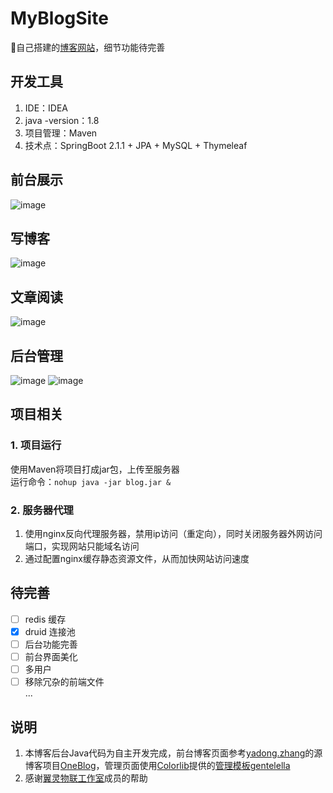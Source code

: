 # MyBlogSite
:book:自己搭建的[博客网站](http://www.lipan.xyz)，细节功能待完善
## 开发工具
1. IDE：IDEA
2. java -version：1.8
2. 项目管理：Maven
3. 技术点：SpringBoot 2.1.1 + JPA + MySQL + Thymeleaf
## 前台展示
![image](https://fantasticpan.oss-cn-beijing.aliyuncs.com/TIM%E6%88%AA%E5%9B%BE20181214133829.png)
## 写博客
![image](https://fantasticpan.oss-cn-beijing.aliyuncs.com/TIM%E6%88%AA%E5%9B%BE20181214133751.png)
## 文章阅读
![image](http://fantasticpan.oss-cn-beijing.aliyuncs.com/readArticle.png)
## 后台管理
![image](https://fantasticpan.oss-cn-beijing.aliyuncs.com/TIM%E6%88%AA%E5%9B%BE20181214132021.png)
![image](https://fantasticpan.oss-cn-beijing.aliyuncs.com/TIM%E6%88%AA%E5%9B%BE20181214132036.png)
## 项目相关
### 1. 项目运行
使用Maven将项目打成jar包，上传至服务器<br/>
运行命令：`nohup java -jar blog.jar &`
### 2. 服务器代理
1. 使用nginx反向代理服务器，禁用ip访问（重定向），同时关闭服务器外网访问端口，实现网站只能域名访问
2. 通过配置nginx缓存静态资源文件，从而加快网站访问速度
## 待完善
- [ ] redis 缓存
- [x] druid 连接池
- [ ] 后台功能完善
- [ ] 前台界面美化
- [ ] 多用户
- [ ] 移除冗杂的前端文件<br/>
...
## 说明
1. 本博客后台Java代码为自主开发完成，前台博客页面参考[yadong.zhang](https://gitee.com/yadong.zhang)的源博客项目[OneBlog](https://gitee.com/yadong.zhang/DBlog)，管理页面使用[Colorlib](https://colorlib.com/)提供的[管理模板](https://colorlib.com/wp/free-admin-templates/)[gentelella](https://colorlib.com/polygon/gentelella/index.html)
2. 感谢[翼灵物联工作室](www.swpuiot.com)成员的帮助
